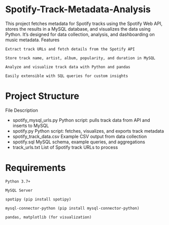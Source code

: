 # Spotify-Track-Metadata-Analysis
This project fetches metadata for Spotify tracks using the Spotify Web API, stores the results in a MySQL database, and visualizes the data using Python. It’s designed for data collection, analysis, and dashboarding on music metadata.
Features

    Extract track URLs and fetch details from the Spotify API

    Store track name, artist, album, popularity, and duration in MySQL

    Analyze and visualize track data with Python and pandas

    Easily extensible with SQL queries for custom insights

# Project Structure
File	Description
- spotify_mysql_urls.py	Python script: pulls track data from API and inserts to MySQL
- spotify.py	Python script: fetches, visualizes, and exports track metadata
- spotify_track_data.csv	Example CSV output from data collection
- spotify.sql	MySQL schema, example queries, and aggregations
- track_urls.txt	List of Spotify track URLs to process

# Requirements

    Python 3.7+

    MySQL Server

    spotipy (pip install spotipy)

    mysql-connector-python (pip install mysql-connector-python)

    pandas, matplotlib (for visualization)
